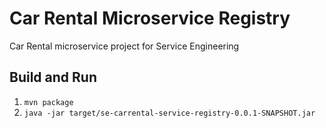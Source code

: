 # Car Rental Microservice Registry

Car Rental microservice project for Service Engineering

## Build and Run

1. `mvn package`
2. `java -jar target/se-carrental-service-registry-0.0.1-SNAPSHOT.jar`
